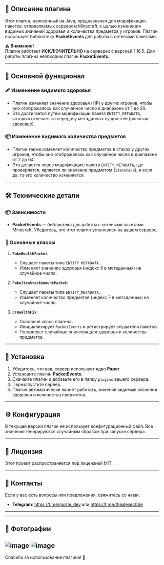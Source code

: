 ## 🎯 Описание плагина

Этот плагин, написанный на Java, предназначен для модификации пакетов, отправляемых сервером Minecraft, с целью изменения видимых значений здоровья и количества предметов у игроков. Плагин использует библиотеку **PacketEvents** для работы с сетевыми пакетами.

**⚠️ Внимание!**  
Плагин работает **ИСКЛЮЧИТЕЛЬНО** на серверах с версией 1.16.5. Для работы плагина необходим плагин **PacketEvents**.

---

## 🌟 Основной функционал

### 🩹 Изменение видимого здоровья
- Плагин изменяет значение здоровья (HP) у других игроков, чтобы оно отображалось как случайное число в диапазоне от 1 до 20.
- Это достигается путем модификации пакета `ENTITY_METADATA`, который отвечает за передачу метаданных сущностей (включая здоровье).

### 📦 Изменение видимого количества предметов
- Плагин также изменяет количество предметов в стаках у других игроков, чтобы оно отображалось как случайное число в диапазоне от 2 до 64.
- Это делается через модификацию пакета `ENTITY_METADATA`, где проверяется, является ли значение предметом (`ItemStack`), и если да, то его количество изменяется.

---

## 🛠️ Технические детали

### 📦 Зависимости
- **PacketEvents** — библиотека для работы с сетевыми пакетами Minecraft. Убедитесь, что этот плагин установлен на вашем сервере.

### 🧩 Основные классы
1. **`FakeHealthPacket`**:
   - Слушает пакеты типа `ENTITY_METADATA`.
   - Изменяет значение здоровья (индекс 8 в метаданных) на случайное число.

2. **`FakeItemStackAmountPacket`**:
   - Слушает пакеты типа `ENTITY_METADATA`.
   - Изменяет количество предметов (индекс 7 в метаданных) на случайное число.

3. **`CFHealthFix`**:
   - Основной класс плагина.
   - Инициализирует `PacketEvents` и регистрирует слушатели пакетов.
   - Генерирует случайные значения для здоровья и количества предметов.

---

## 🚀 Установка
1. Убедитесь, что ваш сервер использует ядро **Paper**.
2. Установите плагин **PacketEvents**.
3. Скачайте плагин и добавьте его в папку `plugins` вашего сервера.
4. Перезапустите сервер.
5. Плагин автоматически начнет работать, изменяя видимые значения здоровья и количества предметов.

---

## ⚙️ Конфигурация
В текущей версии плагин не использует конфигурационный файл. Все значения генерируются случайным образом при запуске сервера.

---

## 📜 Лицензия
Этот проект распространяется под лицензией MIT.

---

## 📧 Контакты
Если у вас есть вопросы или предложения, свяжитесь со нами:
- **Telegram**: https://t.me/quizie_dev или https://t.me/thealexec0de

---

---
## 🎥 Фотографии
![image](https://github.com/user-attachments/assets/ae66efc1-b230-4da5-bfbf-9f1e41a6e748)
![image](https://github.com/user-attachments/assets/bf11b18c-de66-4d0a-8420-c3698c04b68a)
---

Спасибо за использование плагина! 🎉  
